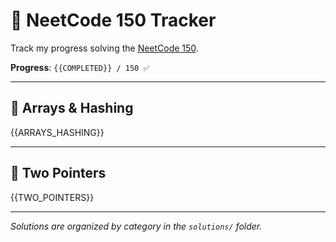 # 🧠 NeetCode 150 Tracker

Track my progress solving the [NeetCode 150](https://neetcode.io/practice).

**Progress**: `{{COMPLETED}} / 150 ✅`

---

## 📂 Arrays & Hashing

{{ARRAYS_HASHING}}

---

## 📂 Two Pointers

{{TWO_POINTERS}}

---

_Solutions are organized by category in the `solutions/` folder._
